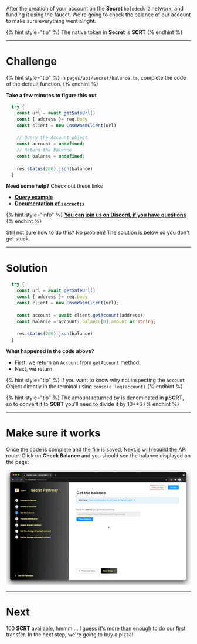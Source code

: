 After the creation of your account on the **Secret** `holodeck-2` network, and funding it using the faucet. We're going to check the balance of our account to make sure everything went alright.

{% hint style="tip" %}
The native token in **Secret** is **SCRT**
{% endhint %}

------------------------

# Challenge

{% hint style="tip" %}
In `pages/api/secret/balance.ts`, complete the code of the default function.
{% endhint %}

**Take a few minutes to figure this out**

```typescript
  try {
    const url = await getSafeUrl()
    const { address }= req.body
    const client = new CosmWasmClient(url)

    // Query the Account object 
    const account = undefined;
    // Return the balance
    const balance = undefined;

    res.status(200).json(balance)
  }
```

**Need some help?** Check out these links
* [**Query example**](https://github.com/enigmampc/SecretJS-Templates/blob/master/3_query_node/query.js)
* [**Documentation of `secrectjs`**](https://github.com/enigmampc/SecretNetwork/tree/master/cosmwasm-js/packages/sdk)  

{% hint style="info" %}
[**You can join us on Discord, if you have questions**](https://discord.gg/fszyM7K)
{% endhint %}

Still not sure how to do this? No problem! The solution is below so you don't get stuck.

------------------------

# Solution

```typescript
  try {
    const url = await getSafeUrl()
    const { address }= req.body
    const client = new CosmWasmClient(url);

    const account = await client.getAccount(address);
    const balance = account?.balance[0].amount as string;

    res.status(200).json(balance)
  }
```

**What happened in the code above?**
* First, we return an `Account` from `getAccount` method.
* Next, we return 

{% hint style="tip" %}
If you want to know why not inspecting the `Account` Object directly in the terminal using `console.log(account)`
{% endhint %}

{% hint style="tip" %}
The amount returned by is denominated in **μSCRT**, so to convert it to **SCRT** you'll need to divide it by 10**6 
{% endhint %}

------------------------

# Make sure it works

Once the code is complete and the file is saved, Next.js will rebuild the API route. Click on **Check Balance** and you should see the balance displayed on the page:

![](../../../.gitbook/assets/pathways/secret/secret-balance.gif)

-----------------------------

# Next

100 **SCRT** available, hmmm ... I guess it's more than enough to do our first transfer. In the next step, we're going to buy a pizza!
